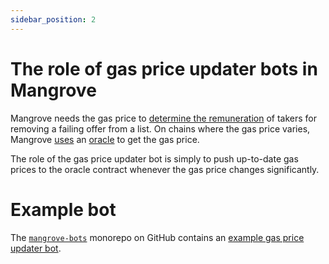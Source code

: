 ```yaml
---
sidebar_position: 2
---
```


# The role of gas price updater bots in Mangrove

Mangrove needs the gas price to [determine the remuneration](/contracts/technical-references/taking-and-making-offers/reactive-offer/offer-provision.md#bounty) of takers for removing a failing offer from a list. On chains where the gas price varies, Mangrove [uses](/contracts/technical-references/governance-parameters/global-variables) an [oracle](/contracts/technical-references/periphery/oracle) to get the gas price.

The role of the gas price updater bot is simply to push up-to-date gas prices to the oracle contract whenever the gas price changes significantly.


# Example bot

The [`mangrove-bots`](https://github.com/mangrovedao/mangrove-bots) monorepo on GitHub contains an [example gas price updater bot](https://github.com/mangrovedao/mangrove-bots/tree/master/packages/bot-updategas).